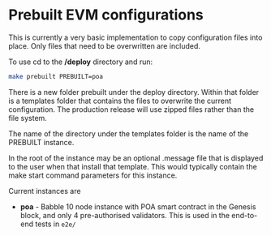 # Prebuilt EVM configurations

This is currently a very basic implementation to copy configuration files into 
place. Only files that need to be overwritten are included. 

To use cd to the **/deploy** directory and run:
```bash
make prebuilt PREBUILT=poa
``` 

There is a new folder prebuilt under the deploy directory. Within that folder is 
a templates folder that contains the files to overwrite the current 
configuration. The production release will use zipped files rather than the file 
system.

The name of the directory under the templates folder is the name of the PREBUILT 
instance. 

In the root of the instance may be an optional .message file that is displayed 
to the user when that install that template. This would typically contain the 
make start command parameters for this instance. 

Current instances are

- **poa** -           Babble 10 node instance with POA smart contract in the 
                      Genesis block, and only 4 pre-authorised validators. This
                      is used in the end-to-end tests in `e2e/`
